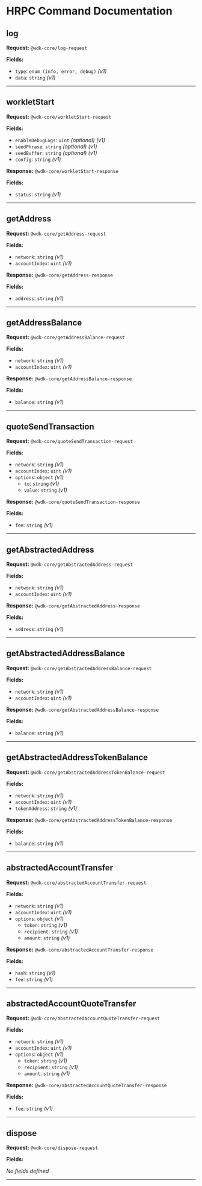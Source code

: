 # HRPC Command Documentation

## log

**Request:** `@wdk-core/log-request`

**Fields:**

- `type`: `enum (info, error, debug)` _(v1)_
- `data`: `string` _(v1)_

---

## workletStart

**Request:** `@wdk-core/workletStart-request`

**Fields:**

- `enableDebugLogs`: `uint` _(optional)_ _(v1)_
- `seedPhrase`: `string` _(optional)_ _(v1)_
- `seedBuffer`: `string` _(optional)_ _(v1)_
- `config`: `string` _(v1)_

**Response:** `@wdk-core/workletStart-response`

**Fields:**

- `status`: `string` _(v1)_

---

## getAddress

**Request:** `@wdk-core/getAddress-request`

**Fields:**

- `network`: `string` _(v1)_
- `accountIndex`: `uint` _(v1)_

**Response:** `@wdk-core/getAddress-response`

**Fields:**

- `address`: `string` _(v1)_

---

## getAddressBalance

**Request:** `@wdk-core/getAddressBalance-request`

**Fields:**

- `network`: `string` _(v1)_
- `accountIndex`: `uint` _(v1)_

**Response:** `@wdk-core/getAddressBalance-response`

**Fields:**

- `balance`: `string` _(v1)_

---

## quoteSendTransaction

**Request:** `@wdk-core/quoteSendTransaction-request`

**Fields:**

- `network`: `string` _(v1)_
- `accountIndex`: `uint` _(v1)_
- `options`: `object` _(v1)_
  - `to`: `string` _(v1)_
  - `value`: `string` _(v1)_

**Response:** `@wdk-core/quoteSendTransaction-response`

**Fields:**

- `fee`: `string` _(v1)_

---

## getAbstractedAddress

**Request:** `@wdk-core/getAbstractedAddress-request`

**Fields:**

- `network`: `string` _(v1)_
- `accountIndex`: `uint` _(v1)_

**Response:** `@wdk-core/getAbstractedAddress-response`

**Fields:**

- `address`: `string` _(v1)_

---

## getAbstractedAddressBalance

**Request:** `@wdk-core/getAbstractedAddressBalance-request`

**Fields:**

- `network`: `string` _(v1)_
- `accountIndex`: `uint` _(v1)_

**Response:** `@wdk-core/getAbstractedAddressBalance-response`

**Fields:**

- `balance`: `string` _(v1)_

---

## getAbstractedAddressTokenBalance

**Request:** `@wdk-core/getAbstractedAddressTokenBalance-request`

**Fields:**

- `network`: `string` _(v1)_
- `accountIndex`: `uint` _(v1)_
- `tokenAddress`: `string` _(v1)_

**Response:** `@wdk-core/getAbstractedAddressTokenBalance-response`

**Fields:**

- `balance`: `string` _(v1)_

---

## abstractedAccountTransfer

**Request:** `@wdk-core/abstractedAccountTransfer-request`

**Fields:**

- `network`: `string` _(v1)_
- `accountIndex`: `uint` _(v1)_
- `options`: `object` _(v1)_
  - `token`: `string` _(v1)_
  - `recipient`: `string` _(v1)_
  - `amount`: `string` _(v1)_

**Response:** `@wdk-core/abstractedAccountTransfer-response`

**Fields:**

- `hash`: `string` _(v1)_
- `fee`: `string` _(v1)_

---

## abstractedAccountQuoteTransfer

**Request:** `@wdk-core/abstractedAccountQuoteTransfer-request`

**Fields:**

- `network`: `string` _(v1)_
- `accountIndex`: `uint` _(v1)_
- `options`: `object` _(v1)_
  - `token`: `string` _(v1)_
  - `recipient`: `string` _(v1)_
  - `amount`: `string` _(v1)_

**Response:** `@wdk-core/abstractedAccountQuoteTransfer-response`

**Fields:**

- `fee`: `string` _(v1)_

---

## dispose

**Request:** `@wdk-core/dispose-request`

**Fields:**

_No fields defined_

---


